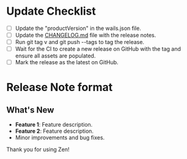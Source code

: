 # Update Checklist
- [ ] Update the "productVersion" in the wails.json file.
- [ ] Update the [CHANGELOG.md](../../CHANGELOG.md) file with the release notes.
- [ ] Run git tag v<version> and git push --tags to tag the release.
- [ ] Wait for the CI to create a new release on GitHub with the tag and ensure all assets are populated.
- [ ] Mark the release as the latest on GitHub.

# Release Note format
## What's New
- **Feature 1**: Feature description.
- **Feature 2**: Feature description.
- Minor improvements and bug fixes.

Thank you for using Zen!
